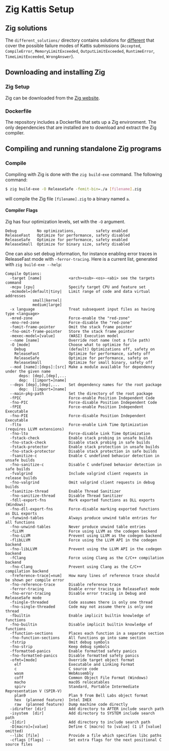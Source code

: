 # Zig Kattis Setup

## Zig solutions
The `different_solutions/` directory contains solutions for [different](https://open.kattis.com/problems/different) that cover the possible failure modes of Kattis submissions (`Accepted`, `CompileError`, `MemoryLimitExceeded`, `OutputLimitExceeded`, `RuntimeError`, `TimeLimitExceeded`, `WrongAnswer`).

## Downloading and installing Zig
### Zig Setup
Zig can be downloaded from the [Zig website](https://ziglang.org/download/).

### Dockerfile
The repository includes a Dockerfile that sets up a Zig environment.
The only dependencies that are installed are to download and extract the Zig compiler.


## Compiling and running standalone Zig programs

### Compile
Compiling with Zig is done with the `zig build-exe` command.
The following command:

```bash
$ zig build-exe -O ReleaseSafe -femit-bin=./a [filename].zig
```
will compile the Zig file `[filename].zig` to a binary named `a`.

#### Compiler Flags
Zig has four optimization levels, set with the `-O` argument.

```
Debug         No optimizations,         safety enabled
ReleaseFast   Optimize for performance, safety disabled
ReleaseSafe   Optimize for performance, safety enabled
ReleaseSmall  Optimize for binary size, safety disabled
```

One can also set debug information, for instance enabling error traces in ReleaseFast mode with `-ferror-tracing`.
Here is a current list, generated with `zig build-exe --help`:
```
Compile Options:
  -target [name]            <arch><sub>-<os>-<abi> see the targets command
  -mcpu [cpu]               Specify target CPU and feature set
  -mcmodel=[default|tiny|   Limit range of code and data virtual addresses
            small|kernel|
            medium|large]
  -x language               Treat subsequent input files as having type <language>
  -mred-zone                Force-enable the "red-zone"
  -mno-red-zone             Force-disable the "red-zone"
  -fomit-frame-pointer      Omit the stack frame pointer
  -fno-omit-frame-pointer   Store the stack frame pointer
  -mexec-model=[value]      (WASI) Execution model
  --name [name]             Override root name (not a file path)
  -O [mode]                 Choose what to optimize for
    Debug                   (default) Optimizations off, safety on
    ReleaseFast             Optimize for performance, safety off
    ReleaseSafe             Optimize for performance, safety on
    ReleaseSmall            Optimize for small binary, safety off
  --mod [name]:[deps]:[src] Make a module available for dependency under the given name
      deps: [dep],[dep],...
      dep:  [[import=]name]
  --deps [dep],[dep],...    Set dependency names for the root package
      dep:  [[import=]name]
  --main-pkg-path           Set the directory of the root package
  -fPIC                     Force-enable Position Independent Code
  -fno-PIC                  Force-disable Position Independent Code
  -fPIE                     Force-enable Position Independent Executable
  -fno-PIE                  Force-disable Position Independent Executable
  -flto                     Force-enable Link Time Optimization (requires LLVM extensions)
  -fno-lto                  Force-disable Link Time Optimization
  -fstack-check             Enable stack probing in unsafe builds
  -fno-stack-check          Disable stack probing in safe builds
  -fstack-protector         Enable stack protection in unsafe builds
  -fno-stack-protector      Disable stack protection in safe builds
  -fsanitize-c              Enable C undefined behavior detection in unsafe builds
  -fno-sanitize-c           Disable C undefined behavior detection in safe builds
  -fvalgrind                Include valgrind client requests in release builds
  -fno-valgrind             Omit valgrind client requests in debug builds
  -fsanitize-thread         Enable Thread Sanitizer
  -fno-sanitize-thread      Disable Thread Sanitizer
  -fdll-export-fns          Mark exported functions as DLL exports (Windows)
  -fno-dll-export-fns       Force-disable marking exported functions as DLL exports
  -funwind-tables           Always produce unwind table entries for all functions
  -fno-unwind-tables        Never produce unwind table entries
  -fLLVM                    Force using LLVM as the codegen backend
  -fno-LLVM                 Prevent using LLVM as the codegen backend
  -flibLLVM                 Force using the LLVM API in the codegen backend
  -fno-libLLVM              Prevent using the LLVM API in the codegen backend
  -fClang                   Force using Clang as the C/C++ compilation backend
  -fno-Clang                Prevent using Clang as the C/C++ compilation backend
  -freference-trace[=num]   How many lines of reference trace should be shown per compile error
  -fno-reference-trace      Disable reference trace
  -ferror-tracing           Enable error tracing in ReleaseFast mode
  -fno-error-tracing        Disable error tracing in Debug and ReleaseSafe mode
  -fsingle-threaded         Code assumes there is only one thread
  -fno-single-threaded      Code may not assume there is only one thread
  -fbuiltin                 Enable implicit builtin knowledge of functions
  -fno-builtin              Disable implicit builtin knowledge of functions
  -ffunction-sections       Places each function in a separate section
  -fno-function-sections    All functions go into same section
  -fstrip                   Omit debug symbols
  -fno-strip                Keep debug symbols
  -fformatted-panics        Enable formatted safety panics
  -fno-formatted-panics     Disable formatted safety panics
  -ofmt=[mode]              Override target object format
    elf                     Executable and Linking Format
    c                       C source code
    wasm                    WebAssembly
    coff                    Common Object File Format (Windows)
    macho                   macOS relocatables
    spirv                   Standard, Portable Intermediate Representation V (SPIR-V)
    plan9                   Plan 9 from Bell Labs object format
    hex  (planned feature)  Intel IHEX
    raw  (planned feature)  Dump machine code directly
  -idirafter [dir]          Add directory to AFTER include search path
  -isystem  [dir]           Add directory to SYSTEM include search path
  -I[dir]                   Add directory to include search path
  -D[macro]=[value]         Define C [macro] to [value] (1 if [value] omitted)
  --libc [file]             Provide a file which specifies libc paths
  -cflags [flags] --        Set extra flags for the next positional C source files
```